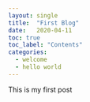 ```yaml
---
layout: single
title:  "First Blog"
date:   2020-04-11
toc: true
toc_label: "Contents"
categories: 
  - welcome
  - hello world
---
```


This is my first post
